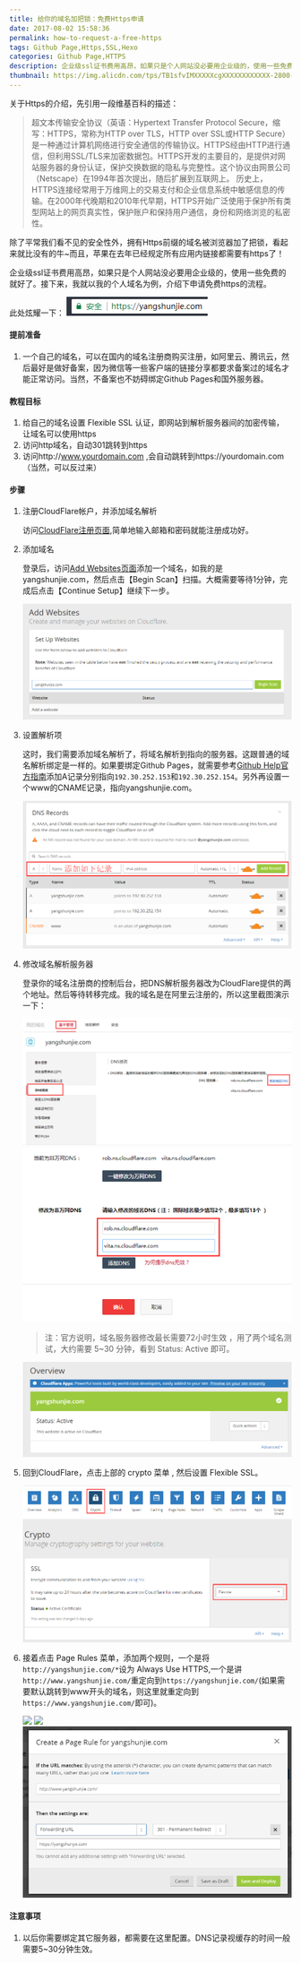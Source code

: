 ```yaml
---
title: 给你的域名加把锁：免费Https申请
date: 2017-08-02 15:58:36
permalink: how-to-request-a-free-https
tags: Github Page,Https,SSL,Hexo
categories: Github Page,HTTPS
description: 企业级ssl证书费用高昂，如果只是个人网站没必要用企业级的，使用一些免费的就好了。接下来，我就以我的个人域名为例，介绍下申请免费https的流程。
thumbnail: https://img.alicdn.com/tps/TB1sfvIMXXXXXcgXXXXXXXXXXXX-2800-1100.jpg
---
```


关于Https的介绍，先引用一段维基百科的描述：

> 超文本传输安全协议（英语：Hypertext Transfer Protocol Secure，缩写：HTTPS，常称为HTTP over TLS，HTTP over SSL或HTTP Secure）是一种通过计算机网络进行安全通信的传输协议。HTTPS经由HTTP进行通信，但利用SSL/TLS来加密数据包。HTTPS开发的主要目的，是提供对网站服务器的身份认证，保护交换数据的隐私与完整性。这个协议由网景公司（Netscape）在1994年首次提出，随后扩展到互联网上。
历史上，HTTPS连接经常用于万维网上的交易支付和企业信息系统中敏感信息的传输。在2000年代晚期和2010年代早期，HTTPS开始广泛使用于保护所有类型网站上的网页真实性，保护账户和保持用户通信，身份和网络浏览的私密性。

除了平常我们看不见的安全性外，拥有Https前缀的域名被浏览器加了把锁，看起来就比没有的牛~而且，苹果在去年已经规定所有应用内链接都需要有https了！

企业级ssl证书费用高昂，如果只是个人网站没必要用企业级的，使用一些免费的就好了。接下来，我就以我的个人域名为例，介绍下申请免费https的流程。

此处炫耀一下：  ![](/images/15.png)

#### 提前准备

1. 一个自己的域名，可以在国内的域名注册商购买注册，如阿里云、腾讯云，然后最好是做好备案，因为微信等一些客户端的链接分享都要求备案过的域名才能正常访问。当然，不备案也不妨碍绑定Github Pages和国外服务器。

#### 教程目标

1. 给自己的域名设置 Flexible SSL 认证，即网站到解析服务器间的加密传输，让域名可以使用https
2. 访问http域名，自动301跳转到https
3. 访问http://www.yourdomain.com ,会自动跳转到https://yourdomain.com（当然，可以反过来）

#### 步骤

1. 注册CloudFlare帐户，并添加域名解析

    访问[CloudFlare注册页面](https://www.cloudflare.com/a/sign-up),简单地输入邮箱和密码就能注册成功好。

2. 添加域名

    登录后，访问[Add Websites页面](https://www.cloudflare.com/a/add-site)添加一个域名，如我的是yangshunjie.com，然后点击【Begin Scan】扫描。大概需要等待1分钟，完成后点击【Continue Setup】继续下一步。

    ![](/images/6.png)

3. 设置解析项

    这时，我们需要添加域名解析了，将域名解析到指向的服务器。这跟普通的域名解析绑定是一样的。如果要绑定Github Pages，就需要参考[Github Help官方指南](https://help.github.com/articles/setting-up-an-apex-domain/#configuring-a-records-with-your-dns-provider)添加A记录分别指向`192.30.252.153`和`192.30.252.154`。另外再设置一个www的CNAME记录，指向yangshunjie.com。

    ![](/images/7.png)

4. 修改域名解析服务器

    登录你的域名注册商的控制后台，把DNS解析服务器改为CloudFlare提供的两个地址。然后等待转移完成。我的域名是在阿里云注册的，所以这里截图演示一下：
    
    ![](/images/8.png)
    ![](/images/9.png)

    > 注：官方说明，域名服务器修改最长需要72小时生效 ，用了两个域名测试，大约需要 5~30 分钟，看到 Status: Active 即可。

    ![](/images/10.png)

5. 回到CloudFlare，点击上部的 crypto 菜单 , 然后设置 Flexible SSL。

    ![](/images/11.png)

6. 接着点击 Page Rules 菜单，添加两个规则，一个是将`http://yangshunjie.com/*`设为 Always Use HTTPS,一个是讲`http://www.yangshunjie.com/`重定向到`https://yangshunjie.com/`(如果需要默认跳转到www开头的域名，则这里就重定向到`https://www.yangshunjie.com/`即可)。

    ![](/iamges/12.png)
    ![](/iamges/13.png)
    ![](/images/14.png)

#### 注意事项

1. 以后你需要绑定其它服务器，都需要在这里配置。DNS记录视缓存的时间一般需要5~30分钟生效。

